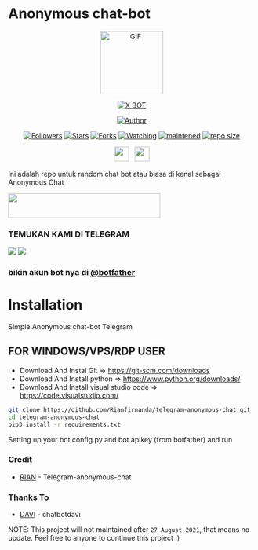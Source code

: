 # Anonymous chat-bot

<p align="center">
<img src="https://d.top4top.io/p_1837luigd0.gif" alt="GIF" width="128" height="128"/>
</p>
<p align="center">
<a href="#"><img title="X BOT" src="https://img.shields.io/badge/Dark-Bot-blue?colorA=%23ff0000&colorB=%23017e40&style=for-the-badge"></a>
</p>
<p align="center">
<a href="https://github.com/RianFirnanda"><img title="Author" src="https://img.shields.io/badge/Author-MrDevils-orange.svg?style=for-the-badge&logo=github"></a>
</p>
<p align="center">
<a href="https://github.com/RianFirnanda/followers"><img title="Followers" src="https://img.shields.io/github/followers/adimas999?color=red&style=flat-square"></a>
<a href="https://github.com/RianFirnanda/megumikato2/stargazers/"><img title="Stars" src="https://img.shields.io/github/stars/adimas999/telegram-bot?color=blue&style=flat-square"></a>
<a href="https://github.com/RianFirnanda/megumikato2/network/members"><img title="Forks" src="https://img.shields.io/github/forks/Rianfirnanda/telegram-anonymous-chat?color=red&style=flat-square"></a>
<a href="https://github.com/adimas999/megumikato2/watchers"><img title="Watching" src="https://img.shields.io/github/watchers/Rianfirnanda/telegram-anonymous-chat?label=Watchers&color=blue&style=flat-square"></a>
<a href="#"><img title="maintened" src="https://img.shields.io/badge/maintained%3F-yes-green.svg?style=flat"></a>
<a href="#"><img title="repo size" src="https://img.shields.io/github/repo-size/Rianfirnanda/telegram-anonymous-chat?style=flat-square"></a>
</p>
</p>
<p align='center'>
   <a href="https://wa.me/6282298468671"><img height="30" src="https://c.top4top.io/p_1837yybbf0.jpeg"></a>&nbsp;&nbsp;
   <a href="https://instagram.com/Rianfirnandaa_"><img height="30" src="https://raw.githubusercontent.com/TobyG74/TobyG74/main/instagram.jpg"></a>
</P>
</P>



Ini adalah repo untuk random chat bot atau biasa di kenal sebagai Anonymous Chat

<b>
<a href="https://heroku.com/deploy?template=https://github.com/Rianfirnanda/telegram-anonymous-chat"><img src="https://img.shields.io/badge/Deploy ke HEROKU-blue?style=badge&logo=heroku"width="310" height="50"/></a>
</b>

### TEMUKAN KAMI DI TELEGRAM

<a href="https://t.me/rfirsy"><img src="https://img.shields.io/badge/Rian Firnanda-blue?style=for-the-badge&logo=Telegram" /></a>
<a href="https://t.me/Robogroup"><img src="https://img.shields.io/badge/SUPPORT GROUP-black?style=for-the-badge&logo=Telegram" /></a>

### bikin akun bot nya di [@botfather](https://t.me/botfather)



# Installation

Simple Anonymous chat-bot Telegram


## FOR WINDOWS/VPS/RDP USER

* Download And Instal Git => https://git-scm.com/downloads
* Download And Install python => https://www.python.org/downloads/
* Download And Install visual studio code => https://code.visualstudio.com/

```bash
git clone https://github.com/Rianfirnanda/telegram-anonymous-chat.git
cd telegram-anonymous-chat
pip3 install -r requirements.txt
```
Setting up your bot config.py and bot apikey (from botfather) and run




### Credit
* [RIAN](https://github.com/Rianfirnanda/telegram-anonymous-chat) - Telegram-anonymous-chat
### Thanks To
* [DAVI](https://github.com/davi78/chatbotdavi) - chatbotdavi


NOTE: This project will not maintained after `27 August 2021`, that means no update. Feel free to anyone to continue this project :)

